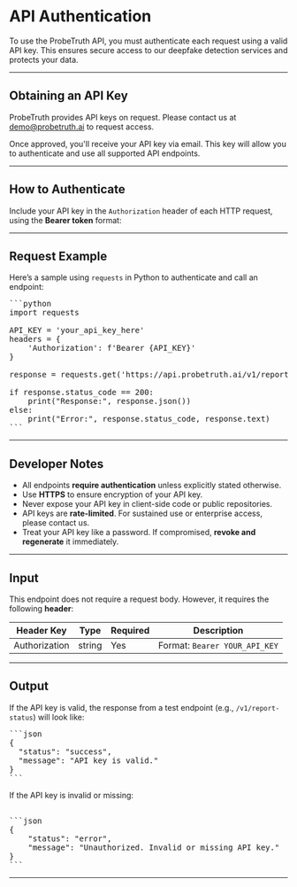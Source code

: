# API Authentication

To use the ProbeTruth API, you must authenticate each request using a valid API key. This ensures secure access to our deepfake detection services and protects your data.

---

## Obtaining an API Key

ProbeTruth provides API keys on request. Please contact us at [demo@probetruth.ai](mailto:demo@probetruth.ai) to request access.

Once approved, you'll receive your API key via email. This key will allow you to authenticate and use all supported API endpoints.

---

## How to Authenticate

Include your API key in the `Authorization` header of each HTTP request, using the **Bearer token** format:

---
## Request Example

Here’s a sample using `requests` in Python to authenticate and call an endpoint:
<pre>
```python
import requests

API_KEY = 'your_api_key_here'
headers = {
    'Authorization': f'Bearer {API_KEY}'
}

response = requests.get('https://api.probetruth.ai/v1/report-status', headers=headers)

if response.status_code == 200:
    print("Response:", response.json())
else:
    print("Error:", response.status_code, response.text)
```
</pre>


---

## Developer Notes

- All endpoints **require authentication** unless explicitly stated otherwise.
- Use **HTTPS** to ensure encryption of your API key.
- Never expose your API key in client-side code or public repositories.
- API keys are **rate-limited**. For sustained use or enterprise access, please contact us.
- Treat your API key like a password. If compromised, **revoke and regenerate** it immediately.

---

## Input

This endpoint does not require a request body. However, it requires the following **header**:

| Header Key     | Type   | Required | Description                   |
|----------------|--------|----------|-------------------------------|
| Authorization  | string |   Yes    | Format: `Bearer YOUR_API_KEY` |

---

## Output

If the API key is valid, the response from a test endpoint (e.g., `/v1/report-status`) will look like:

<pre>
```json
{
  "status": "success",
  "message": "API key is valid."
}
```
</pre>

If the API key is invalid or missing:

<pre> 
```json 
{ 
    "status": "error",
    "message": "Unauthorized. Invalid or missing API key."
} 
``` 
</pre>
---